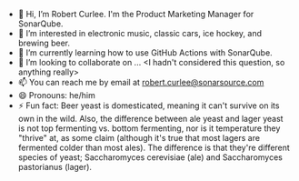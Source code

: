 - 👋 Hi, I’m Robert Curlee. I'm the Product Marketing Manager for SonarQube.
- 👀 I’m interested in electronic music, classic cars, ice hockey, and brewing beer.
- 🌱 I’m currently learning how to use GitHub Actions with SonarQube.
- 💞️ I’m looking to collaborate on ... <I hadn't considered this question, so anything really>
- 📫 You can reach me by email at robert.curlee@sonarsource.com
- 😄 Pronouns: he/him
- ⚡ Fun fact: Beer yeast is domesticated, meaning it can't survive on its own in the wild. Also, 
        the difference between ale yeast and lager yeast is not top fermenting vs. bottom fermenting,
        nor is it temperature they "thrive" at, as some claim (although it's true that most lagers
        are fermented colder than most ales). The difference is that they're different species of yeast;
        Saccharomyces cerevisiae (ale) and Saccharomyces pastorianus (lager).

<!---
rcurlee-sonar/rcurlee-sonar is a ✨ special ✨ repository because its `README.md` (this file) appears on your GitHub profile.
You can click the Preview link to take a look at your changes.
--->
